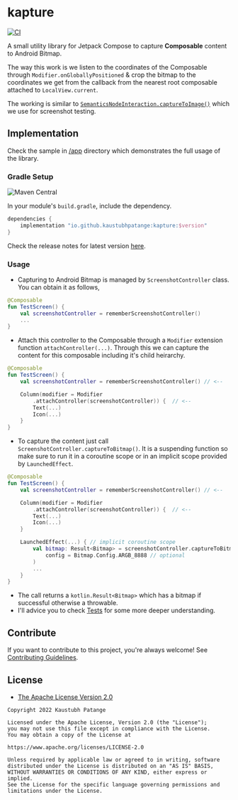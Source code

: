 # kapture

[![CI](https://github.com/KaustubhPatange/kapture/actions/workflows/ci.yml/badge.svg)](https://github.com/KaustubhPatange/kapture/actions/workflows/ci.yml)

A small utility library for Jetpack Compose to capture **Composable** content to Android Bitmap.

The way this work is we listen to the coordinates of the Composable through `Modifier.onGloballyPositioned` & crop the bitmap to the coordinates we get from the callback from the nearest root composable attached to `LocalView.current`.

The working is similar to [`SemanticsNodeInteraction.captureToImage()`](https://cs.android.com/androidx/platform/frameworks/support/+/androidx-main:compose/ui/ui-test/src/androidMain/kotlin/androidx/compose/ui/test/AndroidImageHelpers.android.kt;l=42) which we use for screenshot testing.

## Implementation

Check the sample in [/app](/app) directory which demonstrates the full usage of the library.

### Gradle Setup

![Maven Central](https://img.shields.io/maven-central/v/io.github.kaustubhpatange/kapture)

In your module's `build.gradle`, include the dependency.

```gradle
dependencies {
    implementation "io.github.kaustubhpatange:kapture:$version"
}
```

Check the release notes for latest version [here](CHANGELOG.md).

### Usage

- Capturing to Android Bitmap is managed by `ScreenshotController` class. You can obtain it as follows,

```kotlin
@Composable
fun TestScreen() {
    val screenshotController = rememberScreenshotController()
    ...
}
```

- Attach this controller to the Composable through a `Modifier` extension function `attachController(...)`. Through this we can capture the content for this composable including it's child heirarchy.

```kotlin
@Composable
fun TestScreen() {
    val screenshotController = rememberScreenshotController() // <--

    Column(modifier = Modifier
        .attachController(screenshotController)) {  // <--
        Text(...)
        Icon(...)
    }
}
```

- To capture the content just call `ScreenshotController.captureToBitmap()`. It is a suspending function so make sure to run it in a coroutine scope or in an implicit scope provided by `LaunchedEffect`.

```kotlin
@Composable
fun TestScreen() {
    val screenshotController = rememberScreenshotController() // <--

    Column(modifier = Modifier
        .attachController(screenshotController)) {  // <--
        Text(...)
        Icon(...)
    }

    LaunchedEffect(...) { // implicit coroutine scope
        val bitmap: Result<Bitmap> = screenshotController.captureToBitmap(
            config = Bitmap.Config.ARGB_8888 // optional
        )
        ...
    }
}
```

- The call returns a `kotlin.Result<Bitmap>` which has a bitmap if successful otherwise a throwable.
- I'll advice you to check [Tests](kapture/src/androidTest/java/com/kpstv/compose/kapture/) for some more deeper understanding.

## Contribute

If you want to contribute to this project, you're always welcome!
See [Contributing Guidelines](CONTRIBUTING.md).

## License

- [The Apache License Version 2.0](https://www.apache.org/licenses/LICENSE-2.0.txt)

```
Copyright 2022 Kaustubh Patange

Licensed under the Apache License, Version 2.0 (the "License");
you may not use this file except in compliance with the License.
You may obtain a copy of the License at

https://www.apache.org/licenses/LICENSE-2.0

Unless required by applicable law or agreed to in writing, software
distributed under the License is distributed on an "AS IS" BASIS,
WITHOUT WARRANTIES OR CONDITIONS OF ANY KIND, either express or implied.
See the License for the specific language governing permissions and
limitations under the License.
```
